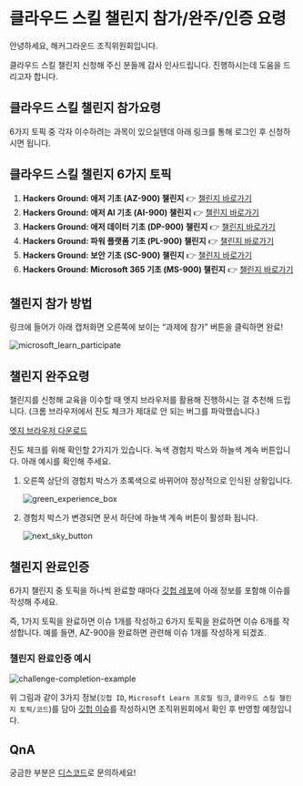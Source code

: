 # 클라우드 스킬 챌린지 참가/완주/인증 요령

안녕하세요, 해커그라운드 조직위원회입니다.

클라우드 스킬 챌린지 신청해 주신 분들께 감사 인사드립니다. 진행하시는데 도움을 드리고자 합니다.  

## 클라우드 스킬 챌린지 참가요령

6가지 토픽 중 각자 이수하려는 과목이 있으실텐데 아래 링크를 통해 로그인 후 신청하시면 됩니다.

## 클라우드 스킬 챌린지 6가지 토픽

1. **Hackers Ground: 애저 기초 (AZ-900) 챌린지** 👉 [챌린지 바로가기](https://aka.ms/hg/csc/az-900)
1. **Hackers Ground: 애저 AI 기초 (AI-900) 챌린지** 👉 [챌린지 바로가기](https://aka.ms/hg/csc/ai-900)
1. **Hackers Ground: 애저 데이터 기초 (DP-900) 챌린지** 👉 [챌린지 바로가기](https://aka.ms/hg/csc/dp-900)
1. **Hackers Ground: 파워 플랫폼 기초 (PL-900) 챌린지** 👉 [챌린지 바로가기](https://aka.ms/hg/csc/pl-900)
1. **Hackers Ground: 보안 기초 (SC-900) 챌린지** 👉 [챌린지 바로가기](https://aka.ms/hg/csc/sc-900)
1. **Hackers Ground: Microsoft 365 기초 (MS-900) 챌린지** 👉 [챌린지 바로가기](https://aka.ms/hg/csc/ms-900)

## 챌린지 참가 방법

링크에 들어가 아래 캡처화면 오른쪽에 보이는 “과제에 참가” 버튼을 클릭하면 완료!

![microsoft_learn_participate](https://github.com/kei01138/hackers-ground/blob/main/assets/microsoft_learn_participate.png?raw=true)

## 챌린지 완주요령

챌린지를 신청해 교육을 이수할 때 엣지 브라우저를 활용해 진행하시는 걸 추천해 드립니다. (크롬 브라우저에서 진도 체크가 제대로 안 되는 버그를 파악했습니다.) 

[엣지 브라우저 다운로드](https://www.microsoft.com/ko-kr/edge/download)

진도 체크를 위해 확인할 2가지가 있습니다. 녹색 경험치 박스와 하늘색 계속 버튼입니다. 아래 예시를 확인해 주세요.

1. 오른쪽 상단의 경험치 박스가 초록색으로 바뀌어야 정상적으로 인식된 상황입니다.

   ![green_experience_box](https://github.com/kei01138/hackers-ground/blob/mailing/assets/green_experience_box.png?raw=true)

2. 경험치 박스가 변경되면 문서 하단에 하늘색 계속 버튼이 활성화 됩니다.

   ![next_sky_button](https://github.com/kei01138/hackers-ground/blob/mailing/assets/next_sky_button.png?raw=true)


## 챌린지 완료인증 

6가지 챌린지 중 토픽을 하나씩 완료할 때마다 [깃헙 레포](https://github.com/microsoft/hackers-ground/issues)에 아래 정보를 포함해 이슈를 작성해 주세요. 

즉, 1가지 토픽을 완료하면 이슈 1개를 작성하고 6가지 토픽을 완료하면 이슈 6개를 작성합니다. 예를 들면, AZ-900을 완료하면 관련해 이슈 1개를 작성하게 되겠죠.

### 챌린지 완료인증 예시

![challenge-completion-example](https://github.com/microsoft/hackers-ground/blob/main/assets/challenge-completion-example.png?raw=true)

위 그림과 같이 3가지 정보(`깃헙 ID`, `Microsoft Learn 프로필 링크`, `클라우드 스킬 챌린지 토픽/코드`)를 담아 [깃헙 이슈](https://aka.ms/hg/csc/completion)를 작성하시면 조직위원회에서 확인 후 반영할 예정입니다.

## QnA

궁금한 부분은 [디스코드](https://aka.ms/hg/discord)로 문의하세요!
